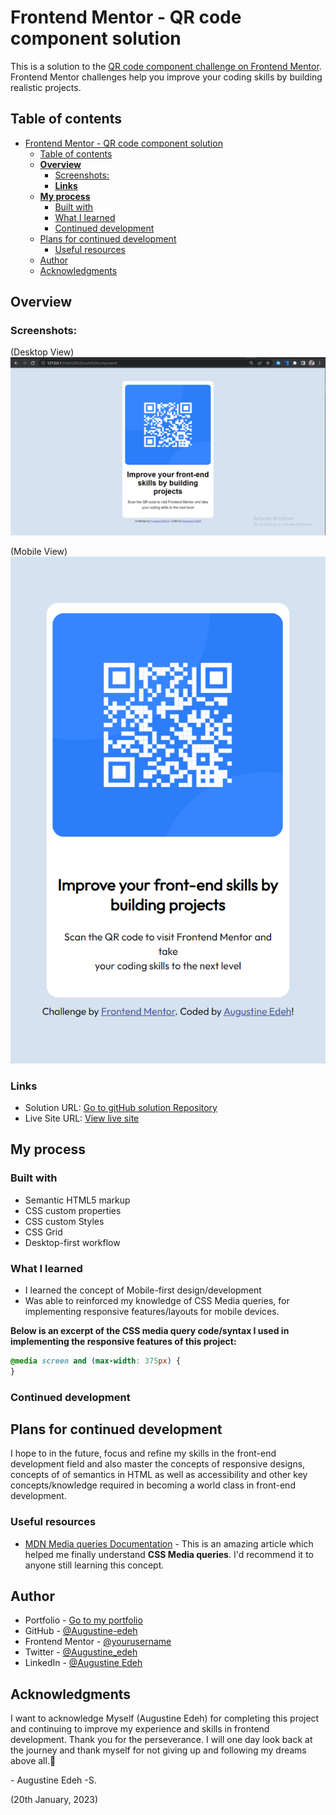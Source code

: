 # Frontend Mentor - QR code component solution

This is a solution to the [QR code component challenge on Frontend Mentor](https://www.frontendmentor.io/challenges/qr-code-component-iux_sIO_H). Frontend Mentor challenges help you improve your coding skills by building realistic projects.

## Table of contents

- [Frontend Mentor - QR code component solution](#frontend-mentor---qr-code-component-solution)
  - [Table of contents](#table-of-contents)
  - [**Overview**](#overview)
    - [Screenshots:](#screenshots)
    - [**Links**](#links)
  - [**My process**](#my-process)
    - [Built with](#built-with)
    - [What I learned](#what-i-learned)
    - [Continued development](#continued-development)
  - [Plans for continued development](#plans-for-continued-development)
    - [Useful resources](#useful-resources)
  - [Author](#author)
  - [Acknowledgments](#acknowledgments)

## **Overview**

### Screenshots:

(Desktop View)
![](./images/QR-code-component_Desktop-View_screenshot.png)

(Mobile View)
![](./images/QR-code-component_Mobile-View_screenshot.png)

### **Links**

- Solution URL: [Go to gitHub solution Repository](https://github.com/Augustine-edeh/QR-code-component--FrontEndMentor.io-challenge--)
- Live Site URL: [View live site](https://augustine-edeh.github.io/QR-code-component--FrontEndMentor.io-challenge--/)

## **My process**

### Built with

- Semantic HTML5 markup
- CSS custom properties
- CSS custom Styles
- CSS Grid
- Desktop-first workflow

### What I learned

- I learned the concept of Mobile-first design/development
- Was able to reinforced my knowledge of CSS Media queries, for implementing responsive features/layouts for mobile devices.

**Below is an excerpt of the CSS media query code/syntax I used in implementing the responsive features of this project:**

```css
@media screen and (max-width: 375px) {
}
```

### Continued development

## Plans for continued development

I hope to in the future, focus and refine my skills in the front-end development field and also master the concepts of responsive designs, concepts of of semantics in HTML as well as accessibility and other key concepts/knowledge required in becoming a world class in front-end development.

### Useful resources

- [MDN Media queries Documentation](https://developer.mozilla.org/en-US/docs/Learn/CSS/CSS_layout/Media_queries) - This is an amazing article which helped me finally understand **CSS Media queries**. I'd recommend it to anyone still learning this concept.

## Author

- Portfolio - [Go to my portfolio](https://augustine-edeh.github.io/My-Portfolio/)
- GitHub - [@Augustine-edeh](https://github.com/Augustine-edeh)
- Frontend Mentor - [@yourusername](https://www.frontendmentor.io/profile/Augustine-source)
- Twitter - [@Augustine_edeh](https://twitter.com/Augustine_edeh)
- LinkedIn - [@Augustine Edeh](https://www.linkedin.com/in/augustine-edeh/)

## Acknowledgments

I want to acknowledge Myself (Augustine Edeh) for completing this project and continuing to improve my experience and skills in frontend development. Thank you for the perseverance. I will one day look back at the journey and thank myself for not giving up and following my dreams above all.🚀

\- Augustine Edeh -S.

(20th January, 2023)
